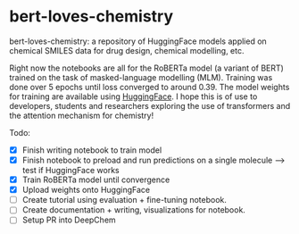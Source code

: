 # bert-loves-chemistry
bert-loves-chemistry: a repository of HuggingFace models applied on chemical SMILES data for drug design, chemical modelling, etc.

Right now the notebooks are all for the RoBERTa model (a variant of BERT) trained on the task of masked-language modelling (MLM). Training was done over 5 epochs until loss converged to around 0.39. The model weights for training are available using [HuggingFace](https://huggingface.co/seyonec/ChemBERTa-zinc-base-v1). I hope this is of use to developers, students and researchers exploring the use of transformers and the attention mechanism for chemistry!

Todo:
- [x]  Finish writing notebook to train model
- [x]  Finish notebook to preload and run predictions on a single molecule —> test if HuggingFace works
- [x]  Train RoBERTa model until convergence
- [x]  Upload weights onto HuggingFace
- [ ]  Create tutorial using evaluation + fine-tuning notebook.
- [ ]  Create documentation + writing, visualizations for notebook.
- [ ]  Setup PR into DeepChem
